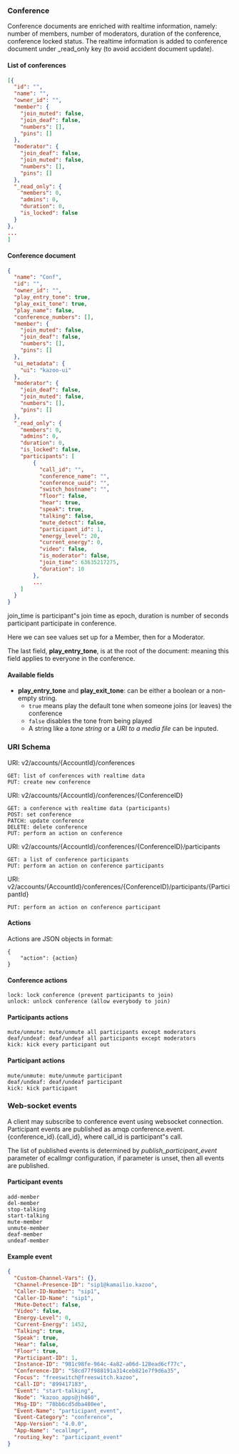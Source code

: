 
### Conference

Conference documents are enriched with realtime information, namely: number of members, number of moderators, duration of the conference,
conference locked status. The realtime information is added to conference document under _read_only key (to avoid accident document update).

#### List of conferences

```json
[{
  "id": "",
  "name": "",
  "owner_id": "",
  "member": {
    "join_muted": false,
    "join_deaf": false,
    "numbers": [],
    "pins": []
  },
  "moderator": {
    "join_deaf": false,
    "join_muted": false,
    "numbers": [],
    "pins": []
  },
  "_read_only": {
    "members": 0,
    "admins": 0,
    "duration": 0,
    "is_locked": false
  }
},
...
]
```

#### Conference document

```json
{
  "name": "Conf",
  "id": "",
  "owner_id": "",
  "play_entry_tone": true,
  "play_exit_tone": true,
  "play_name": false,
  "conference_numbers": [],
  "member": {
    "join_muted": false,
    "join_deaf": false,
    "numbers": [],
    "pins": []
  },
  "ui_metadata": {
    "ui": "kazoo-ui"
  },
  "moderator": {
    "join_deaf": false,
    "join_muted": false,
    "numbers": [],
    "pins": []
  },
  "_read_only": {
    "members": 0,
    "admins": 0,
    "duration": 0,
    "is_locked": false,
    "participants": [
        {
          "call_id": "",
          "conference_name": "",
          "conference_uuid": "",
          "switch_hostname": "",
          "floor": false,
          "hear": true,
          "speak": true,
          "talking": false,
          "mute_detect": false,
          "participant_id": 1,
          "energy_level": 20,
          "current_energy": 0,
          "video": false,
          "is_moderator": false,
          "join_time": 63635217275,
          "duration": 10
        },
        ...
    ]
  }
}
```

join_time is participant"s join time as epoch, duration is number of seconds participant participate in conference.

Here we can see values set up for a Member, then for a Moderator.

The last field, **play_entry_tone**, is at the root of the document: meaning this field applies to everyone in the conference.

#### Available fields

* **play_entry_tone** and **play_exit_tone**: can be either a boolean or a non-empty string.
    * `true` means play the default tone when someone joins (or leaves) the conference
    * `false` disables the tone from being played
    * A string like a *tone string* or a *URI to a media file* can be inputed.


### URI Schema

URI: v2/accounts/{AccountId}/conferences

    GET: list of conferences with realtime data
    PUT: create new conference

URI: v2/accounts/{AccountId}/conferences/{ConferenceID}

    GET: a conference with realtime data (participants)
    POST: set conference
    PATCH: update conference
    DELETE: delete conference
    PUT: perform an action on conference

URI: v2/accounts/{AccountId}/conferences/{ConferenceID}/participants

    GET: a list of conference participants
    PUT: perform an action on conference participants

URI: v2/accounts/{AccountId}/conferences/{ConferenceID}/participants/{ParticipantId}

    PUT: perform an action on conference participant

#### Actions

Actions are JSON objects in format: 
```
{
    "action": {action}
}
```

#### Conference actions

    lock: lock conference (prevent participants to join)
    unlock: unlock conference (allow everybody to join)

#### Participants actions

    mute/unmute: mute/unmute all participants except moderators
    deaf/undeaf: deaf/undeaf all participants except moderators
    kick: kick every participant out

#### Participant actions

    mute/unmute: mute/unmute participant
    deaf/undeaf: deaf/undeaf participant
    kick: kick participant

### Web-socket events

A client may subscribe to conference event using websocket connection. Participant events are published as
amqp conference.event.{conference_id}.{call_id}, where call_id is participant"s call. 

The list of published events is determined by *publish_participant_event* parameter of ecallmgr configuration,
if parameter is unset, then all events are published.

#### Participant events

    add-member
    del-member
    stop-talking
    start-talking
    mute-member
    unmute-member
    deaf-member
    undeaf-member

#### Example event

```json
{
  "Custom-Channel-Vars": {},
  "Channel-Presence-ID": "sip1@kamailio.kazoo",
  "Caller-ID-Number": "sip1",
  "Caller-ID-Name": "sip1",
  "Mute-Detect": false,
  "Video": false,
  "Energy-Level": 0,
  "Current-Energy": 1452,
  "Talking": true,
  "Speak": true,
  "Hear": false,
  "Floor": true,
  "Participant-ID": 1,
  "Instance-ID": "981c98fe-964c-4a82-a06d-128ead6cf77c",
  "Conference-ID": "58cd77f988191a314ceb821e7f9d6a35",
  "Focus": "freeswitch@freeswitch.kazoo",
  "Call-ID": "899417183",
  "Event": "start-talking",
  "Node": "kazoo_apps@jh460",
  "Msg-ID": "78bb6cd5dba480ee",
  "Event-Name": "participant_event",
  "Event-Category": "conference",
  "App-Version": "4.0.0",
  "App-Name": "ecallmgr",
  "routing_key": "participant_event"
}
```

